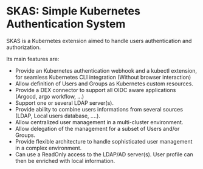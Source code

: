 # SKAS: Simple Kubernetes Authentication System

SKAS is a Kubernetes extension aimed to handle users authentication and authorization.

Its main features are:

- Provide an Kubernetes authentication webhook and a kubectl extension, for seamless Kubernetes CLI integration (Without browser interaction)
- Allow definition of Users and Groups as Kubernetes custom resources.
- Provide a DEX connector to support all OIDC aware applications (Argocd, argo workflow, ...)
- Support one or several LDAP server(s).
- Provide ability to combine users informations from several sources (LDAP, Local users database, ....).
- Allow centralized user management in a multi-cluster environment.
- Allow delegation of the management for a subset of Users and/or Groups.
- Provide flexible architecture to handle sophisticated user management in a complex environment.
- Can use a ReadOnly access to the LDAP/AD server(s). User profile can then be enriched with local information.



